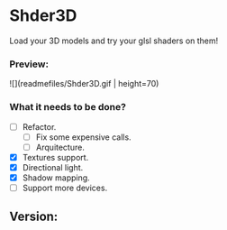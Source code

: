# Shder3D
Load your 3D models and try your glsl shaders on them!


### Preview:
![](readmefiles/Shder3D.gif | height=70)

### What it needs to be done? 
- [ ] Refactor.
   - [ ] Fix some expensive calls.
   - [ ] Arquitecture.
- [x] Textures support.
- [x] Directional light.
- [X] Shadow mapping.
- [ ] Support more devices.

## Version:

